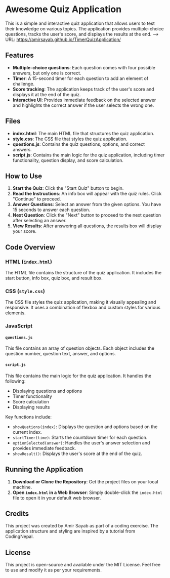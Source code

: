 # Awesome Quiz Application

This is a simple and interactive quiz application that allows users to test their knowledge on various topics. The application provides multiple-choice questions, tracks the user's score, and displays the results at the end.
--> URL: https://amirsayab.github.io/TimerQuizApplication/

## Features

- **Multiple-choice questions**: Each question comes with four possible answers, but only one is correct.
- **Timer**: A 15-second timer for each question to add an element of challenge.
- **Score tracking**: The application keeps track of the user's score and displays it at the end of the quiz.
- **Interactive UI**: Provides immediate feedback on the selected answer and highlights the correct answer if the user selects the wrong one.

## Files

- **index.html**: The main HTML file that structures the quiz application.
- **style.css**: The CSS file that styles the quiz application.
- **questions.js**: Contains the quiz questions, options, and correct answers.
- **script.js**: Contains the main logic for the quiz application, including timer functionality, question display, and score calculation.

## How to Use

1. **Start the Quiz**: Click the "Start Quiz" button to begin.
2. **Read the Instructions**: An info box will appear with the quiz rules. Click "Continue" to proceed.
3. **Answer Questions**: Select an answer from the given options. You have 15 seconds to answer each question.
4. **Next Question**: Click the "Next" button to proceed to the next question after selecting an answer.
5. **View Results**: After answering all questions, the results box will display your score.

## Code Overview

### HTML (`index.html`)

The HTML file contains the structure of the quiz application. It includes the start button, info box, quiz box, and result box.

### CSS (`style.css`)

The CSS file styles the quiz application, making it visually appealing and responsive. It uses a combination of flexbox and custom styles for various elements.

### JavaScript

#### `questions.js`

This file contains an array of question objects. Each object includes the question number, question text, answer, and options.

#### `script.js`

This file contains the main logic for the quiz application. It handles the following:

- Displaying questions and options
- Timer functionality
- Score calculation
- Displaying results

Key functions include:

- `showQuetions(index)`: Displays the question and options based on the current index.
- `startTimer(time)`: Starts the countdown timer for each question.
- `optionSelected(answer)`: Handles the user's answer selection and provides immediate feedback.
- `showResult()`: Displays the user's score at the end of the quiz.

## Running the Application

1. **Download or Clone the Repository**: Get the project files on your local machine.
2. **Open `index.html` in a Web Browser**: Simply double-click the `index.html` file to open it in your default web browser.

## Credits

This project was created by Amir Sayab as part of a coding exercise. The application structure and styling are inspired by a tutorial from CodingNepal.

## License

This project is open-source and available under the MIT License. Feel free to use and modify it as per your requirements.

